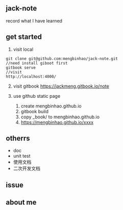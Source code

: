 ## jack-note
record what I have learned

## get started

1. visit local
```
git clone git@github.com:mengbinhao/jack-note.git
//need install giboot first
gitbook serve
//visit
http://localhost:4000/
```

2. visit gitbook
https://jackmeng.gitbook.io/note


3. use github static page
    1. create mengbinhao.github.io
    2. gitbook build
    3. copy _book/ to mengbinhao.github.io
    4. https://mengbinhao.github.io/xxxx


## otherrs
- doc
- unit test
- 使用文档
- 二次开发文档

## issue

## about me










